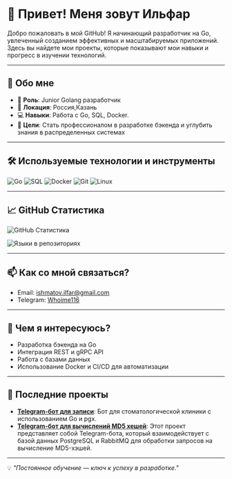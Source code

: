 # 👋 Привет! Меня зовут Ильфар

Добро пожаловать в мой GitHub! Я начинающий разработчик на Go, увлеченный созданием эффективных и масштабируемых приложений. Здесь вы найдете мои проекты, которые показывают мои навыки и прогресс в изучении технологий.

---

## 🚀 Обо мне

- 🌟 **Роль**: Junior Golang разработчик
- 📍 **Локация**: Россия,Казань
- 💻 **Навыки**: Работа с Go, SQL, Docker.
- 🎯 **Цели**: Стать профессионалом в разработке бэкенда и углубить знания в распределенных системах

---

## 🛠️ Используемые технологии и инструменты

![Go](https://img.shields.io/badge/-Go-00ADD8?logo=go&logoColor=white&style=flat)
![SQL](https://img.shields.io/badge/-SQL-4479A1?logo=postgresql&logoColor=white&style=flat)
![Docker](https://img.shields.io/badge/-Docker-2496ED?logo=docker&logoColor=white&style=flat)
![Git](https://img.shields.io/badge/-Git-F05032?logo=git&logoColor=white&style=flat)
![Linux](https://img.shields.io/badge/-Linux-FCC624?logo=linux&logoColor=black&style=flat)

---

## 📈 GitHub Статистика

![GitHub Статистика](https://github-readme-stats.vercel.app/api?username=shenikar&show_icons=true&theme=radical)

![Языки в репозиториях](https://github-readme-stats.vercel.app/api/top-langs/?username=shenikar&layout=compact&theme=radical)

---

## 📫 Как со мной связаться?

- Email: [ishmatov.ilfar@gmail.com](mailto:ishmatov.ilfar@gmail.com)
- Telegram: [Whoime116](https://t.me/Whoime116)

---

## 🧩 Чем я интересуюсь?

- Разработка бэкенда на Go
- Интеграция REST и gRPC API
- Работа с базами данных
- Использование Docker и CI/CD для автоматизации

---

## 🌱 Последние проекты

- **[Telegram-бот для записи](https://github.com/shenikar/stomatology_bot)**: Бот для стоматологической клиники с использованием Go и pgx.
- **[Telegram-бот для вычислений MD5 хешей](https://github.com/shenikar/telegram_bot_Go)**: Этот проект представляет собой Telegram-бота, который взаимодействует с базой данных PostgreSQL и RabbitMQ для обработки запросов на вычисление MD5-хэшей.

---

💡 _"Постоянное обучение — ключ к успеху в разработке."_  

